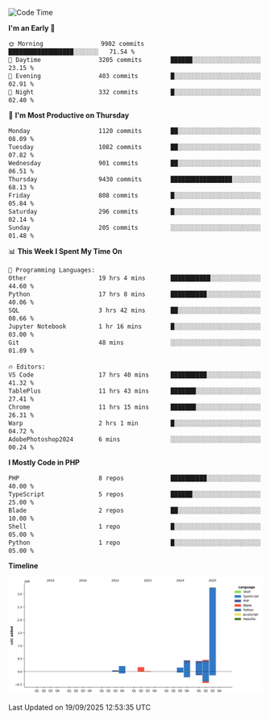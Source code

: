 <!--START_SECTION:waka-->
![Code Time](http://img.shields.io/badge/Code%20Time-4%2C204%20hrs%209%20mins-blue)

**I'm an Early 🐤** 

```text
🌞 Morning                9902 commits        ██████████████████░░░░░░░   71.54 % 
🌆 Daytime                3205 commits        ██████░░░░░░░░░░░░░░░░░░░   23.15 % 
🌃 Evening                403 commits         █░░░░░░░░░░░░░░░░░░░░░░░░   02.91 % 
🌙 Night                  332 commits         █░░░░░░░░░░░░░░░░░░░░░░░░   02.40 % 
```
📅 **I'm Most Productive on Thursday** 

```text
Monday                   1120 commits        ██░░░░░░░░░░░░░░░░░░░░░░░   08.09 % 
Tuesday                  1082 commits        ██░░░░░░░░░░░░░░░░░░░░░░░   07.82 % 
Wednesday                901 commits         ██░░░░░░░░░░░░░░░░░░░░░░░   06.51 % 
Thursday                 9430 commits        █████████████████░░░░░░░░   68.13 % 
Friday                   808 commits         █░░░░░░░░░░░░░░░░░░░░░░░░   05.84 % 
Saturday                 296 commits         █░░░░░░░░░░░░░░░░░░░░░░░░   02.14 % 
Sunday                   205 commits         ░░░░░░░░░░░░░░░░░░░░░░░░░   01.48 % 
```


📊 **This Week I Spent My Time On** 

```text
💬 Programming Languages: 
Other                    19 hrs 4 mins       ███████████░░░░░░░░░░░░░░   44.60 % 
Python                   17 hrs 8 mins       ██████████░░░░░░░░░░░░░░░   40.06 % 
SQL                      3 hrs 42 mins       ██░░░░░░░░░░░░░░░░░░░░░░░   08.66 % 
Jupyter Notebook         1 hr 16 mins        █░░░░░░░░░░░░░░░░░░░░░░░░   03.00 % 
Git                      48 mins             ░░░░░░░░░░░░░░░░░░░░░░░░░   01.89 % 

🔥 Editors: 
VS Code                  17 hrs 40 mins      ██████████░░░░░░░░░░░░░░░   41.32 % 
TablePlus                11 hrs 43 mins      ███████░░░░░░░░░░░░░░░░░░   27.41 % 
Chrome                   11 hrs 15 mins      ███████░░░░░░░░░░░░░░░░░░   26.31 % 
Warp                     2 hrs 1 min         █░░░░░░░░░░░░░░░░░░░░░░░░   04.72 % 
AdobePhotoshop2024       6 mins              ░░░░░░░░░░░░░░░░░░░░░░░░░   00.24 % 
```

**I Mostly Code in PHP** 

```text
PHP                      8 repos             ██████████░░░░░░░░░░░░░░░   40.00 % 
TypeScript               5 repos             ██████░░░░░░░░░░░░░░░░░░░   25.00 % 
Blade                    2 repos             ██░░░░░░░░░░░░░░░░░░░░░░░   10.00 % 
Shell                    1 repo              █░░░░░░░░░░░░░░░░░░░░░░░░   05.00 % 
Python                   1 repo              █░░░░░░░░░░░░░░░░░░░░░░░░   05.00 % 
```



**Timeline**

![Lines of Code chart](https://raw.githubusercontent.com/abrahamgreyson/abrahamgreyson/main/assets/bar_graph.png)


 Last Updated on 19/09/2025 12:53:35 UTC
<!--END_SECTION:waka-->
